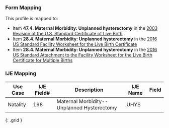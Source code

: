 ### Form Mapping
This profile is mapped to:
 * Item **47.4. Maternal Morbidity: Unplanned hysterectomy** in the [2003 Revision of the U.S. Standard Certificate of Live Birth](https://www.cdc.gov/nchs/data/dvs/birth11-03final-ACC.pdf)
 * Item **28.4. Maternal Morbidity: Unplanned hysterectomy** in the [2016 US Standard Facility Worksheet for the Live Birth Certificate](https://www.cdc.gov/nchs/data/dvs/facility-worksheet-2016-508.pdf)
 * Item **28.4. Maternal Morbidity: Unplanned hysterectomy** in the [2016 US Standard Attachment to the Facility Worksheet for the Live Birth Certificate for Multiple Births](https://www.cdc.gov/nchs/data/dvs/multiple-births-worksheet-2016.pdf)

### IJE Mapping

| **Use Case** | **IJE Field#** | **Description** | **IJE Name** | **Field** |
| ------------ | -------------- | --------------- | ------------ | --------- |
| Natality | 198 | Maternal Morbidity--Unplanned Hysterectomy | UHYS |  |
{: .grid }
